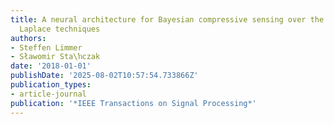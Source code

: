 ```yaml
---
title: A neural architecture for Bayesian compressive sensing over the simplex via
  Laplace techniques
authors:
- Steffen Limmer
- Sławomir Sta\ŉczak
date: '2018-01-01'
publishDate: '2025-08-02T10:57:54.733866Z'
publication_types:
- article-journal
publication: '*IEEE Transactions on Signal Processing*'
---
```

